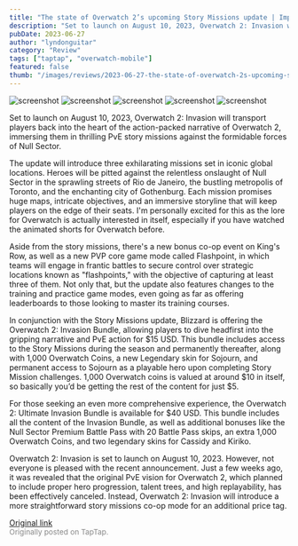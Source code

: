 ```yaml
---
title: "The state of Overwatch 2’s upcoming Story Missions update | Impressions - Overwatch 2: Invasion"
description: "Set to launch on August 10, 2023, Overwatch 2: Invasion will transport players back into the heart of the action-packed narrative of Overwatch 2, immersing them in thrilling PvE story missions against the formidable forces of Null Sector."
pubDate: 2023-06-27
author: "lyndonguitar"
category: "Review"
tags: ["taptap", "overwatch-mobile"]
featured: false
thumb: "/images/reviews/2023-06-27-the-state-of-overwatch-2s-upcoming-story-missions-update--impressions---overwatch-2-invas-0.avif"
---
```


<div class="gallery">
  <img src="/images/reviews/2023-06-27-the-state-of-overwatch-2s-upcoming-story-missions-update--impressions---overwatch-2-invas-0.avif" alt="screenshot" />
  <img src="/images/reviews/2023-06-27-the-state-of-overwatch-2s-upcoming-story-missions-update--impressions---overwatch-2-invas-1.avif" alt="screenshot" />
  <img src="/images/reviews/2023-06-27-the-state-of-overwatch-2s-upcoming-story-missions-update--impressions---overwatch-2-invas-2.avif" alt="screenshot" />
  <img src="/images/reviews/2023-06-27-the-state-of-overwatch-2s-upcoming-story-missions-update--impressions---overwatch-2-invas-3.avif" alt="screenshot" />
  <img src="/images/reviews/2023-06-27-the-state-of-overwatch-2s-upcoming-story-missions-update--impressions---overwatch-2-invas-4.avif" alt="screenshot" />
</div>

Set to launch on August 10, 2023, Overwatch 2: Invasion will transport players back into the heart of the action-packed narrative of Overwatch 2, immersing them in thrilling PvE story missions against the formidable forces of Null Sector.

The update will introduce three exhilarating missions set in iconic global locations. Heroes will be pitted against the relentless onslaught of Null Sector in the sprawling streets of Rio de Janeiro, the bustling metropolis of Toronto, and the enchanting city of Gothenburg. Each mission promises huge maps, intricate objectives, and an immersive storyline that will keep players on the edge of their seats. I'm personally excited for this as the lore for Overwatch is actually interested in itself, especially if you have watched the animated shorts for Overwatch before.

Aside from the story missions, there's a new bonus co-op event on King's Row, as well as a new PVP core game mode called Flashpoint, in which teams will engage in frantic battles to secure control over strategic locations known as "flashpoints," with the objective of capturing at least three of them. Not only that, but the update also features changes to the training and practice game modes, even going as far as offering leaderboards to those looking to master its training courses.

In conjunction with the Story Missions update, Blizzard is offering the Overwatch 2: Invasion Bundle, allowing players to dive headfirst into the gripping narrative and PvE action for $15 USD. This bundle includes access to the Story Missions during the season and permanently thereafter, along with 1,000 Overwatch Coins, a new Legendary skin for Sojourn, and permanent access to Sojourn as a playable hero upon completing Story Mission challenges. 1,000 Overwatch coins is valued at around $10 in itself, so basically you’d be getting the rest of the content for just $5.

For those seeking an even more comprehensive experience, the Overwatch 2: Ultimate Invasion Bundle is available for $40 USD. This bundle includes all the content of the Invasion Bundle, as well as additional bonuses like the Null Sector Premium Battle Pass with 20 Battle Pass skips, an extra 1,000 Overwatch Coins, and two legendary skins for Cassidy and Kiriko.

Overwatch 2: Invasion is set to launch on August 10, 2023. However, not everyone is pleased with the recent announcement. Just a few weeks ago, it was revealed that the original PvE vision for Overwatch 2, which planned to include proper hero progression, talent trees, and high replayability, has been effectively canceled. Instead, Overwatch 2: Invasion will introduce a more straightforward story missions co-op mode for an additional price tag.

[Original link](https://www.taptap.io/post/5914956)<br><span style="font-size: 0.95em; color: #888;">Originally posted on TapTap.</span>
